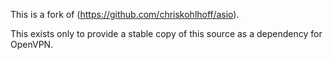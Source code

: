 This is a fork of (https://github.com/chriskohlhoff/asio).

This exists only to provide a stable copy of this source as a dependency for OpenVPN.
